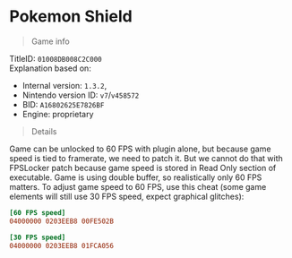 # Pokemon Shield

> Game info

TitleID: `01008DB008C2C000`<br>
Explanation based on:
- Internal version: `1.3.2`, 
- Nintendo version ID: `v7`/`v458572`
- BID: `A16802625E7826BF`
- Engine: proprietary

> Details

Game can be unlocked to 60 FPS with plugin alone, but because game speed is tied to framerate, we need to patch it. But we cannot do that with FPSLocker patch because game speed is stored in Read Only section of executable. Game is using double buffer, so realistically only 60 FPS matters. To adjust game speed to 60 FPS, use this cheat (some game elements will still use 30 FPS speed, expect graphical glitches):

```ini
[60 FPS speed]
04000000 0203EEB8 00FE502B

[30 FPS speed]
04000000 0203EEB8 01FCA056
```